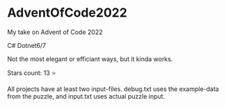 # AdventOfCode2022
My take on Advent of Code 2022

C# Dotnet6/7

Not the most elegant or efficiant ways, but it kinda works.

Stars count: 13 :star: 

All projects have at least two input-files. debug.txt uses the example-data from the puzzle, and input.txt uses actual puzzle input.
